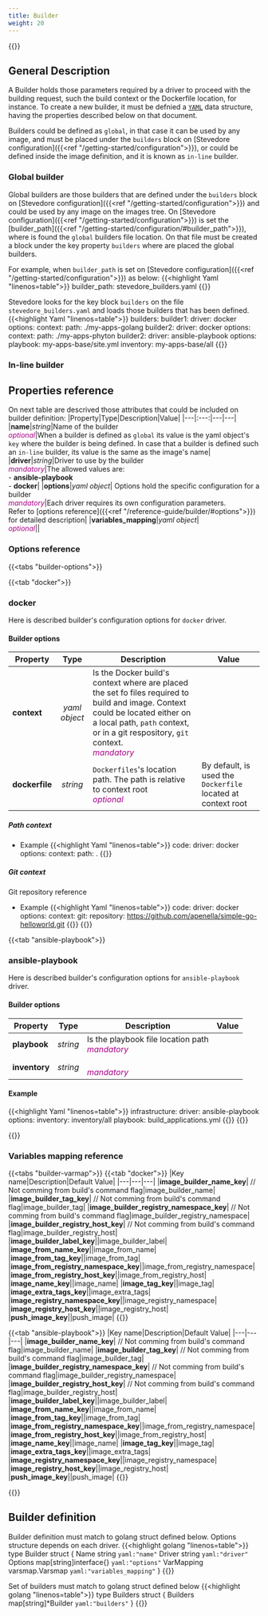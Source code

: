 ```yaml
---
title: Builder
weight: 20
---
```


{{<toc>}}

## General Description
A Builder holds those parameters required by a driver to proceed with the building request, such the build context or the Dockerfile location, for instance. To create a new builder, it must be defnied a [`YAML`](https://en.wikipedia.org/wiki/YAML) data structure, having the properties described below on that document.

Builders could be defined as `global`, in that case it can be used by any image, and must be placed under the `builders` block on [Stevedore configuration]({{<ref "/getting-started/configuration">}}), or could be defined inside the image definition, and it is known as `in-line` builder.

### Global builder
Global builders are those builders that are defined under the `builders` block on [Stevedore configuration]({{<ref "/getting-started/configuration">}}) and could be used by any image on the images tree. 
On [Stevedore configuration]({{<ref "/getting-started/configuration">}}) is set the [builder_path]({{<ref "/getting-started/configuration/#builder_path">}}), where is found the `global` builders file location. On that file must be created a block under the key property `builders` where are placed the global builders.

For example, when `builder_path` is set on [Stevedore configuration]({{<ref "/getting-started/configuration">}}) as below:
{{<highlight Yaml "linenos=table">}}
builder_path: stevedore_builders.yaml
{{</highlight>}}

Stevedore looks for the key block `builders` on the file `stevedore_builders.yaml` and loads those builders that has been defined.
{{<highlight Yaml "linenos=table">}}
builders:
    builder1:
        driver: docker
        options:
            context:
                path: ./my-apps-golang
    builder2:
        driver: docker
        options:
            context:
                path: ./my-apps-phyton
    builder2:
        driver: ansible-playbook
        options:
            playbook: my-apps-base/site.yml
            inventory: my-apps-base/all
{{</highlight>}}

### In-line builder

## Properties reference

On next table are descrived those attributes that could be included on builder definition:
|Property|Type|Description|Value|
|---|:---:|---|---|
|**name**|*string*|Name of the builder<br><font color="#AA0088">*optional*</font>|When a builder is defined as `global` its value is the yaml object's `key` where the builder is being defined. In case that a builder is defined such an `in-line` builder, its value is the same as the image's name|
|**driver**|*string*|Driver to use by the builder<br><font color="#AA0088">*mandatory*</font>|The allowed values are:<br> - **ansible-playbook**<br> - **docker**|
|**options**|*yaml object*| Options hold the specific configuration for a builder<br><font color="#AA0088">*mandatory*</font>|Each driver requires its own configuration parameters.<br>Refer to [options reference]({{<ref "/reference-guide/builder/#options">}}) for detailed description|
|**variables_mapping**|*yaml object*|<br><font color="#AA0088">*optional*</font>||

### Options reference

{{<tabs "builder-options">}}

{{<tab "docker">}}
### docker
Here is described builder's configuration options for `docker` driver.

#### Builder options
|Property|Type|Description|Value|
|---|:---:|---|---|
|**context**|*yaml object*|Is the Docker build's context where are placed the set fo files required to build and image. Context could be located either on a local path, `path` context, or in a git respository, `git` context.<br><font color="#AA0088">*mandatory*</font>||
|**dockerfile**|*string*|`Dockerfiles`'s location path. The path is relative to context root<br><font color="#AA0088">*optional*</font>|By default, is used the `Dockerfile` located at context root|

##### Path context

- Example
{{<highlight Yaml "linenos=table">}}
    code:
        driver: docker
        options:
            context:
                path: .
{{</highlight>}}

##### Git context 
Git
    repository
    reference

- Example
{{<highlight Yaml "linenos=table">}}
    code:
        driver: docker
        options:
            context:
                git: 
                    repository: https://github.com/apenella/simple-go-helloworld.git
{{</highlight>}}
{{</tab>}}

{{<tab "ansible-playbook">}} 
### ansible-playbook 
Here is described builder's configuration options for `ansible-playbook` driver.

#### Builder options
|Property|Type|Description|Value|
|---|:---:|---|---|
|**playbook**|*string*|Is the playbook file location path<br><font color="#AA0088">*mandatory*</font>||
|**inventory**|*string*|<br><font color="#AA0088">*mandatory*</font>||

#### Example
{{<highlight Yaml "linenos=table">}}
    infrastructure:
        driver: ansible-playbook
        options:
            inventory: inventory/all
            playbook: build_applications.yml
{{</highlight>}}
{{</tab>}}

{{</tabs>}}


### Variables mapping reference

{{<tabs "builder-varmap">}}
{{<tab "docker">}}
|Key name|Description|Default Value|
|---|---|---|
|**image_builder_name_key**|               // Not comming from build's command flag|image_builder_name|
|**image_builder_tag_key**|                // Not comming from build's command flag|image_builder_tag|
|**image_builder_registry_namespace_key**| // Not comming from build's command flag|image_builder_registry_namespace|
|**image_builder_registry_host_key**|      // Not comming from build's command flag|image_builder_registry_host|
|**image_builder_label_key**||image_builder_label|
|**image_from_name_key**||image_from_name|
|**image_from_tag_key**||image_from_tag|
|**image_from_registry_namespace_key**||image_from_registry_namespace|
|**image_from_registry_host_key**||image_from_registry_host|
|**image_name_key**||image_name|
|**image_tag_key**||image_tag|
|**image_extra_tags_key**||image_extra_tags|
|**image_registry_namespace_key**||image_registry_namespace|
|**image_registry_host_key**||image_registry_host|
|**push_image_key**||push_image|
{{</tab>}}

{{<tab "ansible-playbook">}}
|Key name|Description|Default Value|
|---|---|---|
|**image_builder_name_key**|               // Not comming from build's command flag|image_builder_name|
|**image_builder_tag_key**|                // Not comming from build's command flag|image_builder_tag|
|**image_builder_registry_namespace_key**| // Not comming from build's command flag|image_builder_registry_namespace|
|**image_builder_registry_host_key**|      // Not comming from build's command flag|image_builder_registry_host|
|**image_builder_label_key**||image_builder_label|
|**image_from_name_key**||image_from_name|
|**image_from_tag_key**||image_from_tag|
|**image_from_registry_namespace_key**||image_from_registry_namespace|
|**image_from_registry_host_key**||image_from_registry_host|
|**image_name_key**||image_name|
|**image_tag_key**||image_tag|
|**image_extra_tags_key**||image_extra_tags|
|**image_registry_namespace_key**||image_registry_namespace|
|**image_registry_host_key**||image_registry_host|
|**push_image_key**||push_image|
{{</tab>}}

{{</tabs>}}

## Builder definition
Builder definition must match to golang struct defined below. Options structure depends on each driver.
{{<highlight golang "linenos=table">}}
    type Builder struct {
        Name        string                 `yaml:"name"`
        Driver      string                 `yaml:"driver"`
        Options     map[string]interface{} `yaml:"options"`
        VarMapping  varsmap.Varsmap        `yaml:"variables_mapping"`
    }
{{</highlight>}}

Set of builders must match to golang struct defined below
{{<highlight golang "linenos=table">}}
    type Builders struct {
        Builders map[string]*Builder `yaml:"builders"`
    }
{{</highlight>}}